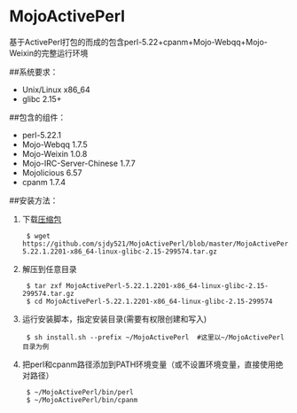 # MojoActivePerl
基于ActivePerl打包的而成的包含perl-5.22+cpanm+Mojo-Webqq+Mojo-Weixin的完整运行环境

##系统要求：
* Unix/Linux x86_64
* glibc 2.15+

##包含的组件：
* perl-5.22.1
* Mojo-Webqq 1.7.5
* Mojo-Weixin 1.0.8
* Mojo-IRC-Server-Chinese 1.7.7
* Mojolicious 6.57
* cpanm 1.7.4

##安装方法：

1. 下载[压缩包](https://github.com/sjdy521/MojoActivePerl/blob/master/MojoActivePerl-5.22.1.2201-x86_64-linux-glibc-2.15-299574.tar.gz)

        $ wget https://github.com/sjdy521/MojoActivePerl/blob/master/MojoActivePerl-5.22.1.2201-x86_64-linux-glibc-2.15-299574.tar.gz

2. 解压到任意目录
    
        $ tar zxf MojoActivePerl-5.22.1.2201-x86_64-linux-glibc-2.15-299574.tar.gz
        $ cd MojoActivePerl-5.22.1.2201-x86_64-linux-glibc-2.15-299574

3. 运行安装脚本，指定安装目录(需要有权限创建和写入)

        $ sh install.sh --prefix ~/MojoActivePerl  #这里以~/MojoActivePerl目录为例

4. 把perl和cpanm路径添加到PATH环境变量（或不设置环境变量，直接使用绝对路径）

        $ ~/MojoActivePerl/bin/perl
        $ ~/MojoActivePerl/bin/cpanm

